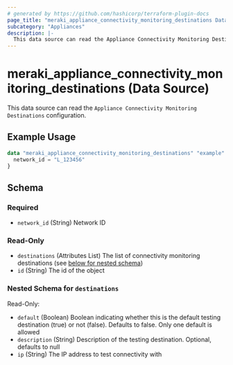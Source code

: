 ```yaml
---
# generated by https://github.com/hashicorp/terraform-plugin-docs
page_title: "meraki_appliance_connectivity_monitoring_destinations Data Source - terraform-provider-meraki"
subcategory: "Appliances"
description: |-
  This data source can read the Appliance Connectivity Monitoring Destinations configuration.
---
```


# meraki_appliance_connectivity_monitoring_destinations (Data Source)

This data source can read the `Appliance Connectivity Monitoring Destinations` configuration.

## Example Usage

```terraform
data "meraki_appliance_connectivity_monitoring_destinations" "example" {
  network_id = "L_123456"
}
```

<!-- schema generated by tfplugindocs -->
## Schema

### Required

- `network_id` (String) Network ID

### Read-Only

- `destinations` (Attributes List) The list of connectivity monitoring destinations (see [below for nested schema](#nestedatt--destinations))
- `id` (String) The id of the object

<a id="nestedatt--destinations"></a>
### Nested Schema for `destinations`

Read-Only:

- `default` (Boolean) Boolean indicating whether this is the default testing destination (true) or not (false). Defaults to false. Only one default is allowed
- `description` (String) Description of the testing destination. Optional, defaults to null
- `ip` (String) The IP address to test connectivity with
